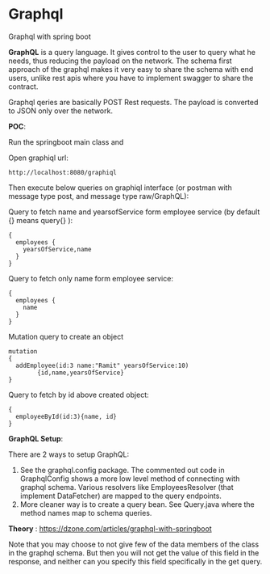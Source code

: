 # Graphql
Graphql with spring boot

**GraphQL** is a query language. It gives control to the user to query what he needs, thus reducing the payload on the network. The schema first approach of the graphql makes it very easy to share the schema with end users, unlike rest apis where you have to implement swagger to share the contract.

Graphql qeries are basically POST Rest requests. The payload is converted to JSON only over the network.

**POC**:

Run the springboot main class and

Open graphiql url:
```
http://localhost:8080/graphiql
```

Then execute below queries on graphiql interface (or postman with message type post, and message type raw/GraphQL):

Query to fetch name and yearsofService form employee service (by default {} means query{} ):
```
{
  employees {
    yearsOfService,name
  }
}
```

Query to fetch only name form employee service:
```
{
  employees {
    name
  }
}
```

Mutation query to create an object
```
mutation
{
  addEmployee(id:3 name:"Ramit" yearsOfService:10)
  		{id,name,yearsOfService}
}
```

Query to fetch by id above created object:
```
{
  employeeById(id:3){name, id}
}
```

**GraphQL Setup**: 

There are 2 ways to setup GraphQL:

1. See the graphql.config package. The commented out code in GraphqlConfig shows a more low level method of connecting with graphql schema. Various resolvers like EmployeesResolver (that implement DataFetcher) are mapped to the query endpoints.
2. More cleaner way is to create a query bean. See Query.java where the method names map to schema queries.

**Theory** : https://dzone.com/articles/graphql-with-springboot

Note that you may choose to not give few of the data members of the class in the graphql schema. But then you will not get the value of this field in the response, and neither can you specify this field specifically in the get query.


